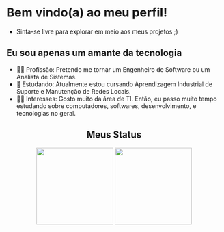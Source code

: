 # Bem vindo(a) ao meu perfil!
- Sinta-se livre para explorar em meio aos meus projetos ;)

## Eu sou apenas um amante da tecnologia
- 👨‍🎓 Profissão: Pretendo me tornar um Engenheiro de Software ou um Analista de Sistemas.
- 📝 Estudando: Atualmente estou cursando Aprendizagem Industrial de Suporte e Manutenção de Redes Locais.
- 💁‍♂️ Interesses: Gosto muito da área de TI. Então, eu passo muito tempo estudando sobre computadores, softwares, desenvolvimento, e tecnologias no geral.

<h2 align="center">Meus Status</h2>

<div align="center">
  <img align="center" height="180em" src="https://github-readme-stats.vercel.app/api/top-langs/?username=PedRo-HenRique-14&layout=compact&theme=radical&custom_title=LINGUAGENS MAIS USADAS:&border_radius=0"/>
  <img align="center" height="180em" src="https://github-readme-stats.vercel.app/api?username=PedRo-HenRique-14&show_icons=true&theme=radical&hide_title=false&custom_title=MEUS STATUS:&hide_rank=false&border_radius=0"/>
</div>
